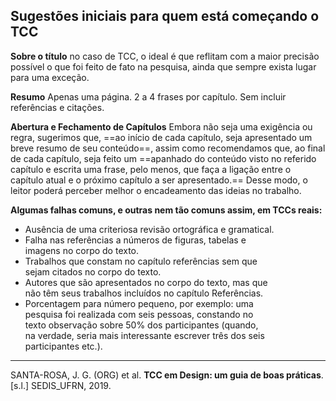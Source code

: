## Sugestões iniciais para quem está começando o TCC
**Sobre o título**
no caso de TCC, o ideal é que  reflitam com a maior precisão possível o que foi feito  de fato na pesquisa, ainda que sempre exista lugar  para uma exceção.

**Resumo**
Apenas uma página. 2 a 4 frases por capítulo. Sem incluir referências e citações.

**Abertura e Fechamento de Capítulos**
Embora não seja uma exigência ou regra, sugerimos  que, ==ao início de cada capítulo, seja apresentado um  breve resumo de seu conteúdo==, assim como recomendamos que, ao final de cada capítulo, seja feito um ==apanhado do conteúdo visto no referido capítulo e escrita uma frase, pelo menos, que faça a ligação entre o capítulo atual e o próximo capítulo a ser apresentado.== Desse modo, o leitor poderá perceber melhor o encadeamento das ideias no trabalho.

**Algumas falhas comuns, e outras nem tão comuns assim, em TCCs reais:**
 * Ausência de uma criteriosa revisão ortográfica e gramatical.
 * Falha nas referências a números de figuras, tabelas e  
imagens no corpo do texto.
 * Trabalhos que constam no capítulo referências sem que  
sejam citados no corpo do texto.
* Autores que são apresentados no corpo do texto, mas que  
não têm seus trabalhos incluídos no capítulo Referências.
* Porcentagem para número pequeno, por exemplo: uma  
pesquisa foi realizada com seis pessoas, constando no  
texto observação sobre 50% dos participantes (quando,  
na verdade, seria mais interessante escrever três dos seis  
participantes etc.).

----
SANTA-ROSA, J. G. (ORG) et al. **TCC em Design: um guia de boas práticas**. [s.l.] SEDIS_UFRN, 2019.